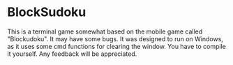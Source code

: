 # BlockSudoku

This is a terminal game somewhat based on the mobile game called "Blockudoku". It may have some bugs. It was designed to run on Windows, as it uses some cmd functions for clearing the window. You have to compile it yourself.
Any feedback will be appreciated.
